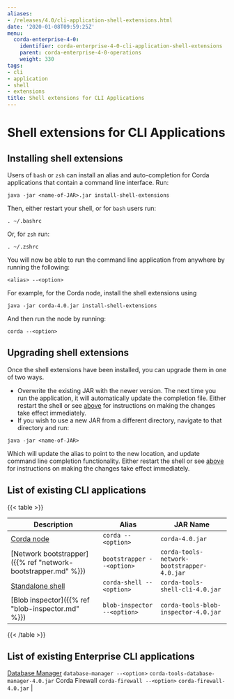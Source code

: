 ```yaml
---
aliases:
- /releases/4.0/cli-application-shell-extensions.html
date: '2020-01-08T09:59:25Z'
menu:
  corda-enterprise-4-0:
    identifier: corda-enterprise-4-0-cli-application-shell-extensions
    parent: corda-enterprise-4-0-operations
    weight: 330
tags:
- cli
- application
- shell
- extensions
title: Shell extensions for CLI Applications
---
```



# Shell extensions for CLI Applications



## Installing shell extensions

Users of `bash` or `zsh` can install an alias and auto-completion for Corda applications that contain a command line interface. Run:

```shell
java -jar <name-of-JAR>.jar install-shell-extensions
```

Then, either restart your shell, or for `bash` users run:

```shell
. ~/.bashrc
```

Or, for `zsh` run:

```shell
. ~/.zshrc
```

You will now be able to run the command line application from anywhere by running the following:

```shell
<alias> --<option>
```

For example, for the Corda node, install the shell extensions using

```shell
java -jar corda-4.0.jar install-shell-extensions
```

And then run the node by running:

```shell
corda --<option>
```


## Upgrading shell extensions

Once the shell extensions have been installed, you can upgrade them in one of two ways.


* Overwrite the existing JAR with the newer version. The next time you run the application, it will automatically update
the completion file. Either restart the shell or see [above](#installing-shell-extensions) for instructions
on making the changes take effect immediately.
* If you wish to use a new JAR from a different directory, navigate to that directory and run:

```shell
java -jar <name-of-JAR>
```

Which will update the alias to point to the new location, and update command line completion functionality. Either
restart the shell or see [above](#installing-shell-extensions) for instructions on making the changes take effect immediately.


## List of existing CLI applications


{{< table >}}

|Description|Alias|JAR Name|
|---------------------------------------------------------|------------------------------|----------------------------------------------------------|
|[Corda node](running-a-node.html#starting-an-individual-corda-node)|`corda --<option>`|`corda-4.0.jar`|
|[Network bootstrapper]({{% ref "network-bootstrapper.md" %}})|`bootstrapper --<option>`|`corda-tools-network-bootstrapper-4.0.jar`|
|[Standalone shell](shell.html#standalone-shell)|`corda-shell --<option>`|`corda-tools-shell-cli-4.0.jar`|
|[Blob inspector]({{% ref "blob-inspector.md" %}})|`blob-inspector --<option>`|`corda-tools-blob-inspector-4.0.jar`|

{{< /table >}}


## List of existing Enterprise CLI applications

[Database Manager](database-management.md)                `database-manager --<option>`  `corda-tools-database-manager-4.0.jar`
Corda Firewall          `corda-firewall --<option>`    `corda-firewall-4.0.jar`                                 |


